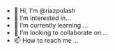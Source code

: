 - 👋 Hi, I’m @riazpolash
- 👀 I’m interested in... 
- 🌱 I’m currently learning ...
- 💞️ I’m looking to collaborate on ...
- 📫 How to reach me ...

<!---
riazpolash/riazpolash is a ✨ special ✨ repository because its `README.md` (this file) appears on your GitHub profile.
You can click the Preview link to take a look at your changes.
--->
